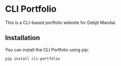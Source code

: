 # CLI Portfolio

This is a CLI-based portfolio website for Debjit Mandal.

## Installation

You can install the CLI Portfolio using pip:

```sh
pip install cli-portfolio
